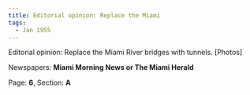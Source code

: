```yaml
---  
title: Editorial opinion: Replace the Miami  
tags:  
  - Jan 1955  
---  
```

  
Editorial opinion: Replace the Miami River bridges with tunnels. [Photos]  
  
Newspapers: **Miami Morning News or The Miami Herald**  
  
Page: **6**, Section: **A** 
